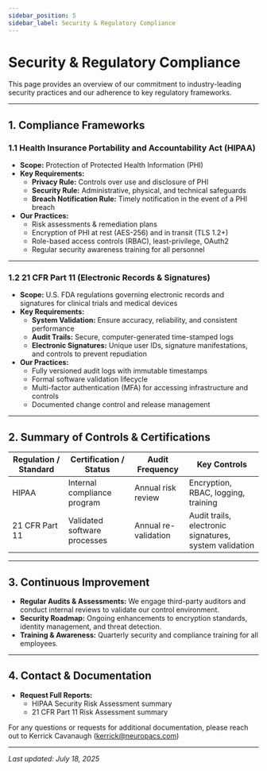```yaml
---
sidebar_position: 5
sidebar_label: Security & Regulatory Compliance
---
```


# Security & Regulatory Compliance

This page provides an overview of our commitment to industry-leading security practices and our adherence to key regulatory frameworks.

---

## 1. Compliance Frameworks

### 1.1 Health Insurance Portability and Accountability Act (HIPAA)

- **Scope:** Protection of Protected Health Information (PHI)
- **Key Requirements:**
  - **Privacy Rule:** Controls over use and disclosure of PHI
  - **Security Rule:** Administrative, physical, and technical safeguards
  - **Breach Notification Rule:** Timely notification in the event of a PHI breach
- **Our Practices:**
  - Risk assessments & remediation plans
  - Encryption of PHI at rest (AES-256) and in transit (TLS 1.2+)
  - Role-based access controls (RBAC), least-privilege, OAuth2
  - Regular security awareness training for all personnel

---

### 1.2 21 CFR Part 11 (Electronic Records & Signatures)

- **Scope:** U.S. FDA regulations governing electronic records and signatures for clinical trials and medical devices
- **Key Requirements:**
  - **System Validation:** Ensure accuracy, reliability, and consistent performance
  - **Audit Trails:** Secure, computer-generated time-stamped logs
  - **Electronic Signatures:** Unique user IDs, signature manifestations, and controls to prevent repudiation
- **Our Practices:**
  - Fully versioned audit logs with immutable timestamps
  - Formal software validation lifecycle
  - Multi-factor authentication (MFA) for accessing infrastructure and controls
  - Documented change control and release management

---

<!-- ### 1.3 SOC 2 (Service Organization Control Report)

- **Scope:** AICPA’s Trust Services Criteria for Security, Availability, Confidentiality, Processing Integrity, and Privacy
- **Key Requirements:**
  - Defined controls mapped to each Trust Services Principle
  - Third-party audit by an independent CPA firm
  - Annual reporting and continuous monitoring
- **Our Practices:**
  - Comprehensive security policy suite and control matrix
  - Automated monitoring & alerting (SIEM integration)
  - Incident response plan with defined RACI roles
  - Annual SOC 2 Type II audit with public report available upon request

--- -->

## 2. Summary of Controls & Certifications

| Regulation / Standard | Certification / Status       | Audit Frequency      | Key Controls                                           |
| --------------------- | ---------------------------- | -------------------- | ------------------------------------------------------ |
| HIPAA                 | Internal compliance program  | Annual risk review   | Encryption, RBAC, logging, training                    |
| 21 CFR Part 11        | Validated software processes | Annual re-validation | Audit trails, electronic signatures, system validation |

<!--
| SOC 2 Type II         | Independent CPA audit (2024)    | Annual               | SIEM, incident response, policy & control assessments  | -->

---

## 3. Continuous Improvement

- **Regular Audits & Assessments:** We engage third-party auditors and conduct internal reviews to validate our control environment.
- **Security Roadmap:** Ongoing enhancements to encryption standards, identity management, and threat detection.
- **Training & Awareness:** Quarterly security and compliance training for all employees.

---

## 4. Contact & Documentation

- **Request Full Reports:**
  <!-- - SOC 2 Type II audit report (available under NDA) - IN PROGRESS -->
  - HIPAA Security Risk Assessment summary
  - 21 CFR Part 11 Risk Assessment summary

For any questions or requests for additional documentation, please reach out to Kerrick Cavanaugh (kerrick@neuropacs.com)

---

_Last updated: July 18, 2025_
